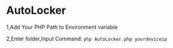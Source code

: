 # AutoLocker

1,Add Your PHP Path to Environment variable

2,Enter folder,Input Command: `php AutoLocker.php yourdeviceip`